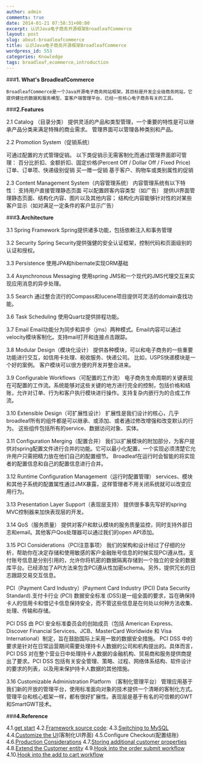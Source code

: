 ```yaml
---
author: admin
comments: true
date: 2014-01-21 07:58:31+00:00
excerpt: 认识Java电子商务开源框架BroadleafCommerce
layout: post
slug: about-broadleafcommerce
title: 认识Java电子商务开源框架BroadleafCommerce
wordpress_id: 553
categories: Knowledge
tags: broadleaf,ecommerce,introduction
---
```


###**1. What's BroadleafCommerce**


	BroadleafCommerce是一个Java开源电子商务网站框架。其目标是开发企业级商务网站，它提供健壮的数据和服务模型、富客户端管理平台、已经一些核心电子商务有关的工具。



###**2.Features**



2.1	Catalog （目录分类）
提供灵活的产品和类型管理，一个重要的特性是可以继承产品分类来满足特殊的商业需求。
管理界面可以管理各种类别和产品。

2.2	Promotion System（促销系统）

可通过配置的方式管理促销。
以下类促销示无需客制化而通过管理界面即可管理：
	百分比折扣、金额折扣、固定价格(Percent Off / Dollar Off / Fixed Price)
	订单、订单项、快递级别促销
	买一赠一促销
	基于客户、购物车或类别属性的促销

2.3	Content Management System（内容管理系统）
内容管理系统有以下特性：
	支持用户直接管理静态页面
	可以配置顾客内容类型（如广告）
	提供UI界面管理静态页面、结构化内容、图片以及其他内容；
	结构化内容能够针对性的对某些客户显示（如对满足一定条件的客户显示广告）



###**3.Architecture**



3.1	Spring Framework
Spring提供诸多功能，包括依赖注入和事务管理

3.2	Security
Spring Security提供强健的安全认证框架，控制代码和页面级别的认证和授权。

3.3	Persistence
使用JPA和hibernate实现ORM基础

3.4	Asynchronous Messaging
使用spring JMS和一个现代的JMS代理交互来实现应用消息的异步处理。

3.5	Search
通过整合流行的Compass和lucene项目提供可灵活的domain查找功能。

3.6	Task Scheduling
使用Quartz提供排程功能。

3.7	Email
Email功能分为同步和异步（jms）两种模式。Email内容可以通过velocity模块客制化。支持mail打开和连接点击跟踪。

3.8	Modular Design（模块化设计）
提供各种模块，可以和电子商务的一些重要功能进行交互，如信用卡处理、税收服务、快递公司。
比如，USPS快递模块是一个好的案例。 客户模块可以很方便的开发并整合进来。

3.9	Configurable Workflows（可配置的工作流）
电子商务生命周期的关键表现在可配置的工作流。系统能够对这些关键的地方进行完全的控制，包括价格和结账，允许对订单、行为和客户执行模块进行操作。支持复杂内嵌行为的合成工作流。

3.10	Extensible Design（可扩展性设计）
扩展性是我们设计的核心，几乎broadleaf所有的组件都是可以继承、或添加、或者通过修改增强和改变默认的行为。 这些组件包括所有的service、数据访问对象、实体。

3.11	Configuration Merging（配置合并）
我们以扩展模块的附加部分，为客户提供对spring配置文件进行合并的功能。它可以最小化配置，一个实现必须清楚它允许用户只需把精力放在他们自己的配置细节。 Broadleaf在运行时会智能的将实现者的配置信息和自己的配置信息进行合并。

3.12	Runtime Configuration Management（运行时配置管理）
services、模块和其他子系统的配置属性通过JMX暴露，这样管理者不用关闭系统就可以改变应用行为。

3.13	Presentation Layer Support（表现层支持）
提供很多事先写好的spring MVC控制器来加快表现层的开发。

3.14	QoS（服务质量）
提供对客户和默认模块的服务质量监控，同时支持外部日志和email。其他客户Qos处理器可以通过我们的open API添加。

3.15	PCI Considerations（PCI注意事项）
我们的架构和设计经过了仔细的分析，帮助你在决定存储和使用敏感的客户金融账号信息的时候实现PCI遵从性。支付账号信息是分别引用的，允许你将机密的数据隔离存储到一个独立的安全的数据库平台。已经添加了API方法来包含PCI遵从性加密schema。另外，提供冗长的日志跟踪交易交互信息。

PCI（Payment Card Industry）(Payment Card Industry (PCI) Data Security Standard).支付卡行业 (PCI) 数据安全标准 (DSS)是一组全面的要求，旨在确保持卡人的信用卡和借记卡信息保持安全，而不管这些信息是在何处以何种方法收集、处理、传输和存储。

PCI DSS 由 PCI 安全标准委员会的创始成员（包括 American Express、Discover Financial Services、JCB、MasterCard Worldwide 和 Visa International）制定，旨在鼓励国际上采用一致的数据安全措施。
PCI DSS 中的要求是针对在日常运营期间需要处理持卡人数据的公司和机构提出的。具体而言，PCI DSS 对在整个营业日中处理持卡人数据的金融机构、贸易商和服务提供商提出了要求。PCI DSS 包括有关安全管理、策略、过程、网络体系结构、软件设计的要求的列表，以及用来保护持卡人数据的其他措施。

3.16	Customizable Administration Platform （客制化管理平台）
管理应用基于我们新的开放的管理平台，使用标准面向对象的技术提供一个清晰的客制化方式。管理平台和核心框架一样，都有很好扩展性。表现层是基于有名的可信赖的GWT和SmartGWT技术。



###**4.Reference**


4.1.[get start](http://docs.broadleafcommerce.org/core/current/getting-started) 
4.2.[Framework source code](https://github.com/BroadleafCommerce/BroadleafCommerce):
4.3.[Switching to MySQL](http://docs.broadleafcommerce.org/core/current/tutorials/getting-started-tutorials/switch-to-mysql-tutorial)
4.4.[Customize the UI](http://docs.broadleafcommerce.org/core/current/tutorials/getting-started-tutorials/customize-ui-for-heat-clinic-tutorial)(客制化UI界面)
4.5.Configure Checkout(配置结账)
4.6.[Production Considerations](http://docs.broadleafcommerce.org/core/current/appendix/production-considerations)
4.7.[Storing additional customer properties](http://docs.broadleafcommerce.org/core/current/tutorials/getting-started-tutorials/adding-customer-attribute-tutorial)
4.8.[Extend the Customer entity](http://docs.broadleafcommerce.org/core/current/tutorials/getting-started-tutorials/extending-customer-for-heat-clinic-tutorial)
4.9.[Hook into the order submit workflow](http://docs.broadleafcommerce.org/core/current/tutorials/getting-started-tutorials/order-submit-workflow-for-heat-clinic-tutorial)
4.10.[Hook into the add to cart workflow](http://docs.broadleafcommerce.org/core/current/tutorials/getting-started-tutorials/add-to-cart-workflow-for-heat-clinic-tutorial)
